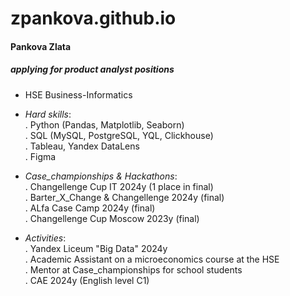 # zpankova.github.io

#### Pankova Zlata 
##### applying for product analyst positions
- HSE Business-Informatics

- *Hard skills*:  
  . Python (Pandas, Matplotlib, Seaborn)  
  . SQL (MySQL,  PostgreSQL, YQL, Clickhouse)  
  . Tableau, Yandex DataLens  
  . Figma
  
- *Case_championships & Hackathons*:  
  . Changellenge Cup IT 2024y (1 place in final)  
  . Barter_X_Change & Changellenge 2024y (final)  
  . ALfa Case Camp 2024y (final)  
  . Changellenge  Cup Moscow 2023y (final)
  
- *Activities*:  
  . Yandex Liceum "Big Data" 2024y  
  . Academic Assistant on a microeconomics course at the HSE  
  . Mentor at Case_championships for school students  
  . CAE 2024y (English level C1)  
